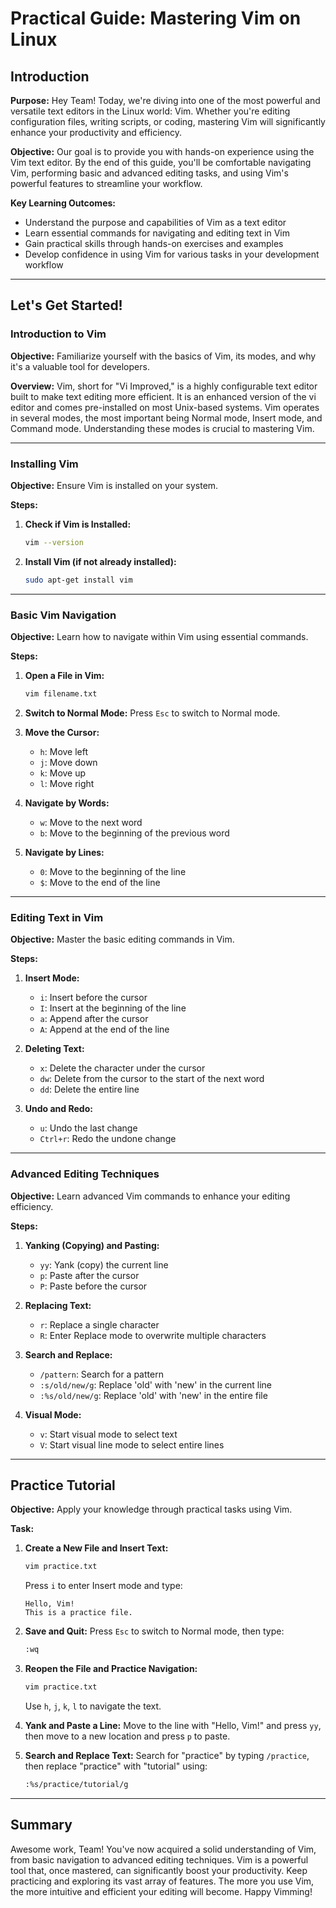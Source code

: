# Practical Guide: Mastering Vim on Linux

## Introduction

**Purpose:**
Hey Team! Today, we're diving into one of the most powerful and versatile text editors in the Linux world: Vim. Whether you're editing configuration files, writing scripts, or coding, mastering Vim will significantly enhance your productivity and efficiency.

**Objective:**
Our goal is to provide you with hands-on experience using the Vim text editor. By the end of this guide, you'll be comfortable navigating Vim, performing basic and advanced editing tasks, and using Vim's powerful features to streamline your workflow.

**Key Learning Outcomes:**

- Understand the purpose and capabilities of Vim as a text editor
- Learn essential commands for navigating and editing text in Vim
- Gain practical skills through hands-on exercises and examples
- Develop confidence in using Vim for various tasks in your development workflow

---

## Let's Get Started!

### Introduction to Vim

**Objective:**
Familiarize yourself with the basics of Vim, its modes, and why it's a valuable tool for developers.

**Overview:**
Vim, short for "Vi Improved," is a highly configurable text editor built to make text editing more efficient. It is an enhanced version of the vi editor and comes pre-installed on most Unix-based systems. Vim operates in several modes, the most important being Normal mode, Insert mode, and Command mode. Understanding these modes is crucial to mastering Vim.

---

### Installing Vim

**Objective:**
Ensure Vim is installed on your system.

**Steps:**

1. **Check if Vim is Installed:**

   ```bash
   vim --version
   ```

2. **Install Vim (if not already installed):**

   ```bash
   sudo apt-get install vim
   ```

---

### Basic Vim Navigation

**Objective:**
Learn how to navigate within Vim using essential commands.

**Steps:**

1. **Open a File in Vim:**

   ```bash
   vim filename.txt
   ```

2. **Switch to Normal Mode:**
   Press `Esc` to switch to Normal mode.

3. **Move the Cursor:**
   - `h`: Move left
   - `j`: Move down
   - `k`: Move up
   - `l`: Move right

4. **Navigate by Words:**
   - `w`: Move to the next word
   - `b`: Move to the beginning of the previous word

5. **Navigate by Lines:**
   - `0`: Move to the beginning of the line
   - `$`: Move to the end of the line

---

### Editing Text in Vim

**Objective:**
Master the basic editing commands in Vim.

**Steps:**

1. **Insert Mode:**
   - `i`: Insert before the cursor
   - `I`: Insert at the beginning of the line
   - `a`: Append after the cursor
   - `A`: Append at the end of the line

2. **Deleting Text:**
   - `x`: Delete the character under the cursor
   - `dw`: Delete from the cursor to the start of the next word
   - `dd`: Delete the entire line

3. **Undo and Redo:**
   - `u`: Undo the last change
   - `Ctrl+r`: Redo the undone change

---

### Advanced Editing Techniques

**Objective:**
Learn advanced Vim commands to enhance your editing efficiency.

**Steps:**
1. **Yanking (Copying) and Pasting:**
   - `yy`: Yank (copy) the current line
   - `p`: Paste after the cursor
   - `P`: Paste before the cursor

2. **Replacing Text:**
   - `r`: Replace a single character
   - `R`: Enter Replace mode to overwrite multiple characters

3. **Search and Replace:**
   - `/pattern`: Search for a pattern
   - `:s/old/new/g`: Replace 'old' with 'new' in the current line
   - `:%s/old/new/g`: Replace 'old' with 'new' in the entire file

4. **Visual Mode:**
   - `v`: Start visual mode to select text
   - `V`: Start visual line mode to select entire lines

---

## Practice Tutorial

**Objective:**
Apply your knowledge through practical tasks using Vim.

**Task:**

1. **Create a New File and Insert Text:**

   ```bash
   vim practice.txt
   ```

   Press `i` to enter Insert mode and type:

   ```
   Hello, Vim!
   This is a practice file.
   ```

2. **Save and Quit:**
   Press `Esc` to switch to Normal mode, then type:

   ```bash
   :wq
   ```

3. **Reopen the File and Practice Navigation:**

   ```bash
   vim practice.txt
   ```

   Use `h`, `j`, `k`, `l` to navigate the text.

4. **Yank and Paste a Line:**
   Move to the line with "Hello, Vim!" and press `yy`, then move to a new location and press `p` to paste.

5. **Search and Replace Text:**
   Search for "practice" by typing `/practice`, then replace "practice" with "tutorial" using:

   ```bash
   :%s/practice/tutorial/g
   ```

---

## Summary

Awesome work, Team! You've now acquired a solid understanding of Vim, from basic navigation to advanced editing techniques. Vim is a powerful tool that, once mastered, can significantly boost your productivity. Keep practicing and exploring its vast array of features. The more you use Vim, the more intuitive and efficient your editing will become. Happy Vimming!